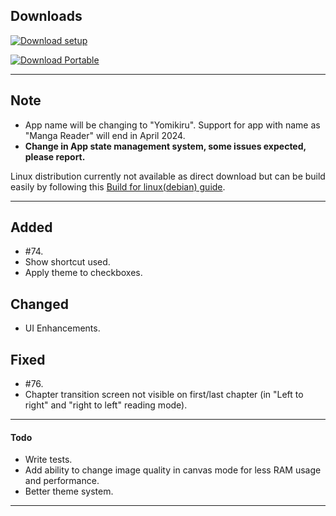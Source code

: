 ## Downloads

[![Download setup](https://img.shields.io/badge/Windows%20Setup%20(exe)-$$EXE_NAME_1$$-brightgreen?logo=windows&logoColor=blue)](https://github.com/mienaiyami/yomikiru/releases/download/v$$TAG$$/$$EXE_NAME$$)

[![Download Portable](https://img.shields.io/badge/Windows%20Portable%20(zip)-$$ZIP_NAME_1$$-brightgreen?logo=windows&logoColor=blue)](https://github.com/mienaiyami/yomikiru/releases/download/v$$TAG$$/$$ZIP_NAME$$)

<!-- [![Download Linux (Debian)](https://img.shields.io/badge/Linux%20(Debian)-$$DEB_NAME_1$$-brightgreen?logo=debian&logoColor=red)](https://github.com/mienaiyami/yomikiru/releases/download/v$$TAG$$/$$DEB_NAME$$) -->

---
## Note

- App name will be changing to "Yomikiru". Support for app with name as "Manga Reader" will end in April 2024.
- **Change in App state management system, some issues expected, please report.**

Linux distribution currently not available as direct download but can be build easily by following this [Build for linux(debian) guide](https://github.com/mienaiyami/yomikiru/blob/master/docs/build_for_linux.md).

---

## Added

- #74.
- Show shortcut used.
- Apply theme to checkboxes.

## Changed

- UI Enhancements.

## Fixed

- #76.
- Chapter transition screen not visible on first/last chapter (in "Left to right" and "right to left" reading mode).

---

#### Todo

- Write tests.
- Add ability to change image quality in canvas mode for less RAM usage and performance.
- Better theme system.

---

